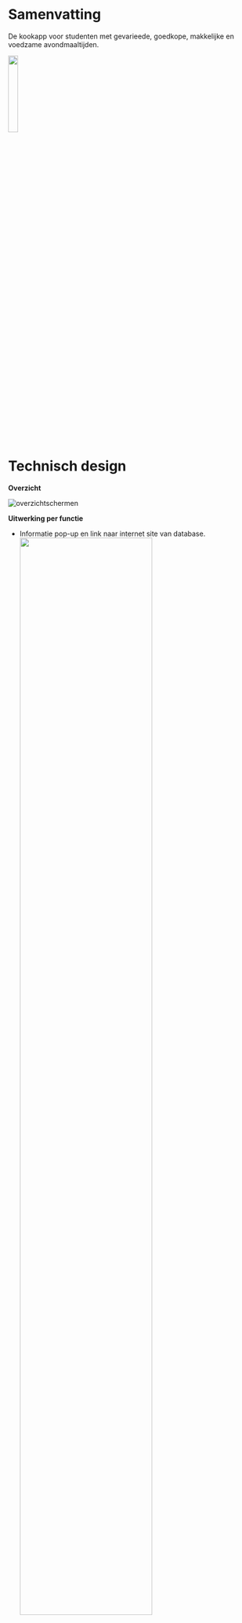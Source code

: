 # Samenvatting

De kookapp voor studenten met gevarieede, goedkope, makkelijke en voedzame avondmaaltijden. 
      
<img src="https://user-images.githubusercontent.com/43133057/51832704-b6294280-22f5-11e9-8279-09b37c6b22bb.png" width="20%" height="20%">

# Technisch design

<b>Overzicht</b>

![overzichtschermen](https://user-images.githubusercontent.com/43133057/51831563-afe59700-22f2-11e9-920d-35aebf17cbf1.png)

<b>Uitwerking per functie</b>

- Informatie pop-up en link naar internet site van database.
      <img src="https://user-images.githubusercontent.com/43133057/51837087-9ea48680-2302-11e9-8c26-ddc391eceeaa.png" width="75%" height="75%">


- Keuze menu's.                                                                                                                           
      <img src="https://user-images.githubusercontent.com/43133057/51837089-9ea48680-2302-11e9-850b-2b98285a1ee8.png" width="75%" height="75%">
  
         
- Lijst met gerechten van gekozen categorie.                                                                                               
      <img src="https://user-images.githubusercontent.com/43133057/51837090-9f3d1d00-2302-11e9-89de-897f10cb3512.png" width="75%" height="75%">
      
    
- Recept van gekozen gerecht.                                                                                                                    
      <img src="https://user-images.githubusercontent.com/43133057/51837093-9f3d1d00-2302-11e9-83f0-b4dbd73efda0.png" width="75%" height="75%">
      

- Opslaan data van recept.                                                                                                                                                       
      <img src="https://user-images.githubusercontent.com/43133057/51837094-9f3d1d00-2302-11e9-81ad-fb58e99c8414.png" width="75%" height="75%">
      

- Geschiedenis weergeven.                                                                                                                                 
      <img src="https://user-images.githubusercontent.com/43133057/51837095-9f3d1d00-2302-11e9-9cf1-93e58c141c0d.png" width="75%" height="75%">
      


<b>Samenwerking classes</b>

   <img src="https://user-images.githubusercontent.com/43133057/51831571-b3791e00-22f2-11e9-854d-b6eb81006df1.png" width="75%" height="75%">


<b>API request</b>

Afhankelijk van de gekozen catergorie worden deze API’s gebruikt. Uit deze lijst wordt een gerecht met een bepaald id gekozen.
The Meal Database geeft ons verschillende catergorieen (c). Ik heb de bruikbare gekozen per catergorie, zie hieronder. 

*Fish*
  - https://www.themealdb.com/api/json/v1/1/filter.php?c=Seafood

*Meat*  
 - https://www.themealdb.com/api/json/v1/1/filter.php?c=Beef
 - https://www.themealdb.com/api/json/v1/1/filter.php?c=Chicken
 - https://www.themealdb.com/api/json/v1/1/filter.php?c=Lamb
 - https://www.themealdb.com/api/json/v1/1/filter.php?c=Pork

*Vegan*  
 - https://www.themealdb.com/api/json/v1/1/filter.php?c=Vegan
 
 *Vega*  
 - https://www.themealdb.com/api/json/v1/1/filter.php?c=Vegeterain


Het id wordt hieronder ingevuld. 
 - https://www.themealdb.com/api/json/v1/1/lookup.php?=”MealId”


<b>Database</b>

Om de gebruikersgeschiedenis op te slaan gaan we een SQLite Database aanmaken in de telefoon. Deze moet er als onderstaande tabel gaan uitzien.

<table>
	<tr>
		<th>Meal id </th>
		<th>Rating </th>
		<th>Picture </th>
            <th>Hint </th>
            <th>Time </th>
            <th>Timestamp </th>
	</tr>
	<tr>
		<td> 12345      </td>
	</tr>
	<tr>
		<td> 64576      </td>
	</tr>
	<tr>
		<td> 92345      </td>
	</tr>
	<tr>
		<td> 12775      </td>
	</tr>
      <tr>
		<td> 12775      </td>
	</tr>
      <tr>
		<td> 12775      </td>
	</tr>
</table>

- Meal id als string;
- Rating als integer; 
- Picuture als string.
- Hint als string;
- Time als float;
- Timestamp als TIME;


# Uitdagingen 

# Refelectie
